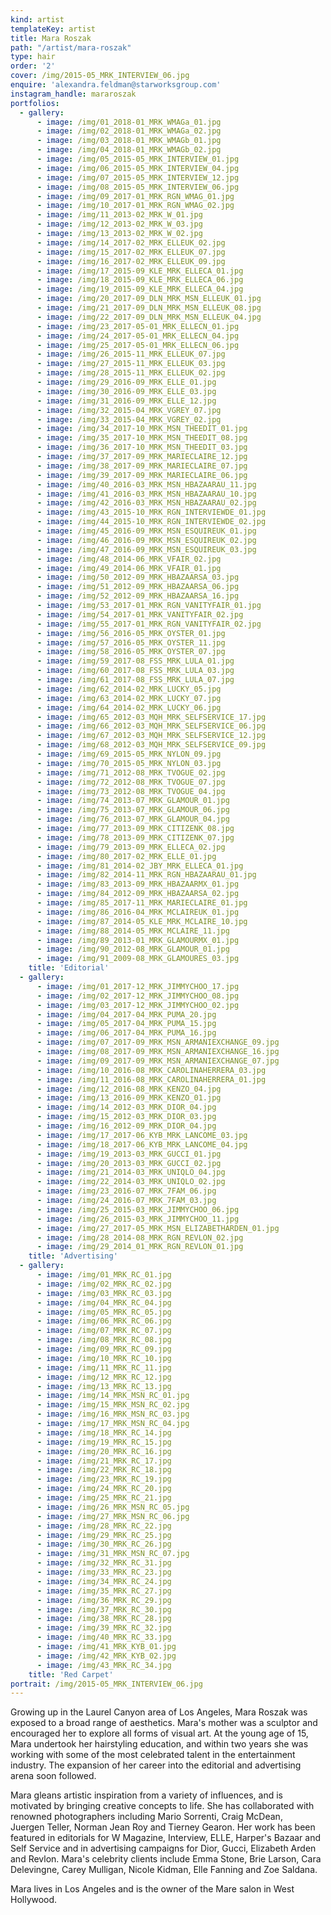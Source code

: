 ```yaml
---
kind: artist
templateKey: artist
title: Mara Roszak
path: "/artist/mara-roszak"
type: hair
order: '2'
cover: /img/2015-05_MRK_INTERVIEW_06.jpg
enquire: 'alexandra.feldman@starworksgroup.com'
instagram_handle: mararoszak
portfolios:
  - gallery:
      - image: /img/01_2018-01_MRK_WMAGa_01.jpg
      - image: /img/02_2018-01_MRK_WMAGa_02.jpg
      - image: /img/03_2018-01_MRK_WMAGb_01.jpg
      - image: /img/04_2018-01_MRK_WMAGb_02.jpg
      - image: /img/05_2015-05_MRK_INTERVIEW_01.jpg
      - image: /img/06_2015-05_MRK_INTERVIEW_04.jpg
      - image: /img/07_2015-05_MRK_INTERVIEW_12.jpg
      - image: /img/08_2015-05_MRK_INTERVIEW_06.jpg
      - image: /img/09_2017-01_MRK_RGN_WMAG_01.jpg
      - image: /img/10_2017-01_MRK_RGN_WMAG_02.jpg
      - image: /img/11_2013-02_MRK_W_01.jpg
      - image: /img/12_2013-02_MRK_W_03.jpg
      - image: /img/13_2013-02_MRK_W_02.jpg
      - image: /img/14_2017-02_MRK_ELLEUK_02.jpg
      - image: /img/15_2017-02_MRK_ELLEUK_07.jpg
      - image: /img/16_2017-02_MRK_ELLEUK_09.jpg
      - image: /img/17_2015-09_KLE_MRK_ELLECA_01.jpg
      - image: /img/18_2015-09_KLE_MRK_ELLECA_06.jpg
      - image: /img/19_2015-09_KLE_MRK_ELLECA_04.jpg
      - image: /img/20_2017-09_DLN_MRK_MSN_ELLEUK_01.jpg
      - image: /img/21_2017-09_DLN_MRK_MSN_ELLEUK_08.jpg
      - image: /img/22_2017-09_DLN_MRK_MSN_ELLEUK_04.jpg
      - image: /img/23_2017-05-01_MRK_ELLECN_01.jpg
      - image: /img/24_2017-05-01_MRK_ELLECN_04.jpg
      - image: /img/25_2017-05-01_MRK_ELLECN_06.jpg
      - image: /img/26_2015-11_MRK_ELLEUK_07.jpg
      - image: /img/27_2015-11_MRK_ELLEUK_03.jpg
      - image: /img/28_2015-11_MRK_ELLEUK_02.jpg
      - image: /img/29_2016-09_MRK_ELLE_01.jpg
      - image: /img/30_2016-09_MRK_ELLE_03.jpg
      - image: /img/31_2016-09_MRK_ELLE_12.jpg
      - image: /img/32_2015-04_MRK_VGREY_07.jpg
      - image: /img/33_2015-04_MRK_VGREY_02.jpg
      - image: /img/34_2017-10_MRK_MSN_THEEDIT_01.jpg
      - image: /img/35_2017-10_MRK_MSN_THEEDIT_08.jpg
      - image: /img/36_2017-10_MRK_MSN_THEEDIT_03.jpg
      - image: /img/37_2017-09_MRK_MARIECLAIRE_12.jpg
      - image: /img/38_2017-09_MRK_MARIECLAIRE_07.jpg
      - image: /img/39_2017-09_MRK_MARIECLAIRE_06.jpg
      - image: /img/40_2016-03_MRK_MSN_HBAZAARAU_11.jpg
      - image: /img/41_2016-03_MRK_MSN_HBAZAARAU_10.jpg
      - image: /img/42_2016-03_MRK_MSN_HBAZAARAU_02.jpg
      - image: /img/43_2015-10_MRK_RGN_INTERVIEWDE_01.jpg
      - image: /img/44_2015-10_MRK_RGN_INTERVIEWDE_02.jpg
      - image: /img/45_2016-09_MRK_MSN_ESQUIREUK_01.jpg
      - image: /img/46_2016-09_MRK_MSN_ESQUIREUK_02.jpg
      - image: /img/47_2016-09_MRK_MSN_ESQUIREUK_03.jpg
      - image: /img/48_2014-06_MRK_VFAIR_02.jpg
      - image: /img/49_2014-06_MRK_VFAIR_01.jpg
      - image: /img/50_2012-09_MRK_HBAZAARSA_03.jpg
      - image: /img/51_2012-09_MRK_HBAZAARSA_06.jpg
      - image: /img/52_2012-09_MRK_HBAZAARSA_16.jpg
      - image: /img/53_2017-01_MRK_RGN_VANITYFAIR_01.jpg
      - image: /img/54_2017-01_MRK_VANITYFAIR_02.jpg
      - image: /img/55_2017-01_MRK_RGN_VANITYFAIR_02.jpg
      - image: /img/56_2016-05_MRK_OYSTER_01.jpg
      - image: /img/57_2016-05_MRK_OYSTER_11.jpg
      - image: /img/58_2016-05_MRK_OYSTER_07.jpg
      - image: /img/59_2017-08_FSS_MRK_LULA_01.jpg
      - image: /img/60_2017-08_FSS_MRK_LULA_03.jpg
      - image: /img/61_2017-08_FSS_MRK_LULA_07.jpg
      - image: /img/62_2014-02_MRK_LUCKY_05.jpg
      - image: /img/63_2014-02_MRK_LUCKY_07.jpg
      - image: /img/64_2014-02_MRK_LUCKY_06.jpg
      - image: /img/65_2012-03_MQH_MRK_SELFSERVICE_17.jpg
      - image: /img/66_2012-03_MQH_MRK_SELFSERVICE_06.jpg
      - image: /img/67_2012-03_MQH_MRK_SELFSERVICE_12.jpg
      - image: /img/68_2012-03_MQH_MRK_SELFSERVICE_09.jpg
      - image: /img/69_2015-05_MRK_NYLON_09.jpg
      - image: /img/70_2015-05_MRK_NYLON_03.jpg
      - image: /img/71_2012-08_MRK_TVOGUE_02.jpg
      - image: /img/72_2012-08_MRK_TVOGUE_07.jpg
      - image: /img/73_2012-08_MRK_TVOGUE_04.jpg
      - image: /img/74_2013-07_MRK_GLAMOUR_01.jpg
      - image: /img/75_2013-07_MRK_GLAMOUR_06.jpg
      - image: /img/76_2013-07_MRK_GLAMOUR_04.jpg
      - image: /img/77_2013-09_MRK_CITIZENK_08.jpg
      - image: /img/78_2013-09_MRK_CITIZENK_07.jpg
      - image: /img/79_2013-09_MRK_ELLECA_02.jpg
      - image: /img/80_2017-02_MRK_ELLE_01.jpg
      - image: /img/81_2014-02_JBY_MRK_ELLECA_01.jpg
      - image: /img/82_2014-11_MRK_RGN_HBAZAARAU_01.jpg
      - image: /img/83_2013-09_MRK_HBAZAARMX_01.jpg
      - image: /img/84_2012-09_MRK_HBAZAARSA_02.jpg
      - image: /img/85_2017-11_MRK_MARIECLAIRE_01.jpg
      - image: /img/86_2016-04_MRK_MCLAIREUK_01.jpg
      - image: /img/87_2014-05_KLE_MRK_MCLAIRE_10.jpg
      - image: /img/88_2014-05_MRK_MCLAIRE_11.jpg
      - image: /img/89_2013-01_MRK_GLAMOURMX_01.jpg
      - image: /img/90_2012-08_MRK_GLAMOUR_01.jpg
      - image: /img/91_2009-08_MRK_GLAMOURES_03.jpg
    title: 'Editorial'
  - gallery:
      - image: /img/01_2017-12_MRK_JIMMYCHOO_17.jpg
      - image: /img/02_2017-12_MRK_JIMMYCHOO_08.jpg
      - image: /img/03_2017-12_MRK_JIMMYCHOO_02.jpg
      - image: /img/04_2017-04_MRK_PUMA_20.jpg
      - image: /img/05_2017-04_MRK_PUMA_15.jpg
      - image: /img/06_2017-04_MRK_PUMA_16.jpg
      - image: /img/07_2017-09_MRK_MSN_ARMANIEXCHANGE_09.jpg
      - image: /img/08_2017-09_MRK_MSN_ARMANIEXCHANGE_16.jpg
      - image: /img/09_2017-09_MRK_MSN_ARMANIEXCHANGE_07.jpg
      - image: /img/10_2016-08_MRK_CAROLINAHERRERA_03.jpg
      - image: /img/11_2016-08_MRK_CAROLINAHERRERA_01.jpg
      - image: /img/12_2016-08_MRK_KENZO_04.jpg
      - image: /img/13_2016-09_MRK_KENZO_01.jpg
      - image: /img/14_2012-03_MRK_DIOR_04.jpg
      - image: /img/15_2012-03_MRK_DIOR_03.jpg
      - image: /img/16_2012-09_MRK_DIOR_04.jpg
      - image: /img/17_2017-06_KYB_MRK_LANCOME_03.jpg
      - image: /img/18_2017-06_KYB_MRK_LANCOME_04.jpg
      - image: /img/19_2013-03_MRK_GUCCI_01.jpg
      - image: /img/20_2013-03_MRK_GUCCI_02.jpg
      - image: /img/21_2014-03_MRK_UNIQLO_04.jpg
      - image: /img/22_2014-03_MRK_UNIQLO_02.jpg
      - image: /img/23_2016-07_MRK_7FAM_06.jpg
      - image: /img/24_2016-07_MRK_7FAM_03.jpg
      - image: /img/25_2015-03_MRK_JIMMYCHOO_06.jpg
      - image: /img/26_2015-03_MRK_JIMMYCHOO_11.jpg
      - image: /img/27_2017-05_MRK_MSN_ELIZABETHARDEN_01.jpg
      - image: /img/28_2014-08_MRK_RGN_REVLON_02.jpg
      - image: /img/29_2014_01_MRK_RGN_REVLON_01.jpg
    title: 'Advertising'
  - gallery:
      - image: /img/01_MRK_RC_01.jpg
      - image: /img/02_MRK_RC_02.jpg
      - image: /img/03_MRK_RC_03.jpg
      - image: /img/04_MRK_RC_04.jpg
      - image: /img/05_MRK_RC_05.jpg
      - image: /img/06_MRK_RC_06.jpg
      - image: /img/07_MRK_RC_07.jpg
      - image: /img/08_MRK_RC_08.jpg
      - image: /img/09_MRK_RC_09.jpg
      - image: /img/10_MRK_RC_10.jpg
      - image: /img/11_MRK_RC_11.jpg
      - image: /img/12_MRK_RC_12.jpg
      - image: /img/13_MRK_RC_13.jpg
      - image: /img/14_MRK_MSN_RC_01.jpg
      - image: /img/15_MRK_MSN_RC_02.jpg
      - image: /img/16_MRK_MSN_RC_03.jpg
      - image: /img/17_MRK_MSN_RC_04.jpg
      - image: /img/18_MRK_RC_14.jpg
      - image: /img/19_MRK_RC_15.jpg
      - image: /img/20_MRK_RC_16.jpg
      - image: /img/21_MRK_RC_17.jpg
      - image: /img/22_MRK_RC_18.jpg
      - image: /img/23_MRK_RC_19.jpg
      - image: /img/24_MRK_RC_20.jpg
      - image: /img/25_MRK_RC_21.jpg
      - image: /img/26_MRK_MSN_RC_05.jpg
      - image: /img/27_MRK_MSN_RC_06.jpg
      - image: /img/28_MRK_RC_22.jpg
      - image: /img/29_MRK_RC_25.jpg
      - image: /img/30_MRK_RC_26.jpg
      - image: /img/31_MRK_MSN_RC_07.jpg
      - image: /img/32_MRK_RC_31.jpg
      - image: /img/33_MRK_RC_23.jpg
      - image: /img/34_MRK_RC_24.jpg
      - image: /img/35_MRK_RC_27.jpg
      - image: /img/36_MRK_RC_29.jpg
      - image: /img/37_MRK_RC_30.jpg
      - image: /img/38_MRK_RC_28.jpg
      - image: /img/39_MRK_RC_32.jpg
      - image: /img/40_MRK_RC_33.jpg
      - image: /img/41_MRK_KYB_01.jpg
      - image: /img/42_MRK_KYB_02.jpg
      - image: /img/43_MRK_RC_34.jpg
    title: 'Red Carpet'
portrait: /img/2015-05_MRK_INTERVIEW_06.jpg
---
```

Growing up in the Laurel Canyon area of Los Angeles, Mara Roszak was exposed to a broad range of aesthetics. Mara's mother was a sculptor and encouraged her to explore all forms of visual art. At the young age of 15, Mara undertook her hairstyling education, and within two years she was working with some of the most celebrated talent in the entertainment industry. The expansion of her career into the editorial and advertising arena soon followed.

Mara gleans artistic inspiration from a variety of influences, and is motivated by bringing creative concepts to life. She has collaborated with renowned photographers including Mario Sorrenti, Craig McDean, Juergen Teller, Norman Jean Roy and Tierney Gearon. Her work has been featured in editorials for W Magazine, Interview, ELLE, Harper's Bazaar and Self Service and in advertising campaigns for Dior, Gucci, Elizabeth Arden and Revlon. Mara's celebrity clients include Emma Stone, Brie Larson, Cara Delevingne, Carey Mulligan, Nicole Kidman, Elle Fanning and Zoe Saldana.

Mara lives in Los Angeles and is the owner of the Mare salon in West Hollywood.